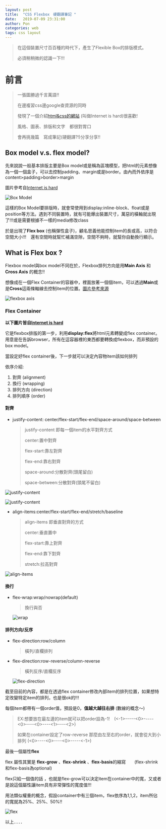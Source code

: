 ```yaml
---
layout: post
title:  "CSS Flexbox　硬翻譯筆記 "
date:   2019-07-09 23:31:00
author: Pon
categories: web
tags: css layout
---
```

> 在這個裝置尺寸百百種的時代下，產生了Flexible Box的排版模式。
>
> 必須稍稍微的認識一下!!!



# 前言

> 一張圖勝過千言萬語!!
>
> 在邊複習css邊google查資源的同時
>
> 發現了一個介紹[html&css的網站](<https://internetingishard.com/>) (叫做Internet is hard)很喜歡!
>
> 風格、圖表、排版和文字　都很對胃口
>
> 會再挑幾篇　寫成筆記(硬翻譯?!)分享分享!!
>
> 

## Box model v.s. flex model?

先來說說一般基本排版主要是Box model或是稱為區塊模型，把html的元素想像為一個一個盒子，可以去控制padding、margin或是border。由內而外依序是content>padding>border>margin

圖片參考自[Internet is hard](<https://internetingishard.com/>)

![Box Model](https://imgur.com/vyQwPjz.jpg)

這樣的Box Model要排版時，就會常使用到display:inline-block、float或是position等方法。遇到不同裝置時，就有可能爆出裝置尺寸，萬惡的橫軸就出現了!!!或是需要根據不一樣的media修改class

於是出現了**Flex box** (也稱彈性盒子)，顧名思義他能控制item的長或高，以符合空間大小!!!　還有空間時就幫忙補滿空隙，空間不夠時，就幫你自動換行顯示。



## What is Flex box ?

Flexbox model與box model不同在於，Flexbox排列方向是用**Main Axis** 和 **Cross Axis** 的概念!!

想像成在一個Flex Container的容器中，裡面放著一個個item，可以透過**Main**或是**Cross**這兩條軸線去控制item的位置。[圖片參考來源](<https://developer.mozilla.org/zh-TW/docs/Web/CSS/CSS_Flexible_Box_Layout/Using_CSS_flexible_boxes>)

![flexbox axis](https://imgur.com/xsVQW3y.jpg)

### Flex Container 

**以下圖片皆自[Internet is hard](<https://internetingishard.com/>)**



它是flexbox排版的第一步，利用**display:flex**將html元素轉變成flex container。用意是在告訴browser，所有在這容器裡的東西都要轉換成flexbox，而非預設的box model。

當設定好flex container後，下一步就可以決定內容物item該如何排列

依序介紹:

1. 對齊 (alignment)
2. 換行 (wrapping)
3. 排列方向 (direction)
4. 排列順序 (order)



#### 對齊

- justify-content: center/flex-start/flex-end/space-around/space-between

  > justify-content 即每一個item的水平對齊方式
  >
  > center:置中對齊
  >
  > flex-start:靠左對齊
  >
  > flex-end:靠右對齊
  >
  > space-around:分散對齊(頭尾留白)
  >
  > space-between:分散對齊(頭尾不留白)

![justify-content](https://imgur.com/9X8h6ER.jpg)

![justify-content](https://imgur.com/SGjsvAB.jpg)

- align-items:center/flex-start/flex-end/stretch/baseline

  > align-items 即垂直對齊的方式
  >
  > center:垂直置中
  >
  > flex-start:靠上對齊
  >
  > flex-end:靠下對齊
  >
  > stretch:拉高對齊

![align-items](https://imgur.com/EFOdpaY.jpg)

#### 換行

- flex-wrap:wrap/nowrap(default)

  > 換行與否

  ![wrap](https://imgur.com/i2uhKph.jpg)

#### 排列方向/反序

- flex-direction:row/column

  > 橫列/直欄排列

- flex-direction:row-reverse/column-reverse

  > 橫列反序/直欄反序

  ![flex-direction](https://imgur.com/IHa5Pkr.jpg)

截至目前的內容，都是在透過flex container修改內部item的排列位置，如果想特定改變特定item的排列，也是很ok的!!!

每個item都帶有一個order值，預設是0，**值越大越往右排** (數線的概念～)

> EX:想要放在最左邊的item就可以把order設為-1!　(<-1>-----<0>-----<0>----<0>----<1>----<2>)
>
> 如果在container設定了row-reverse 那麼由左至右的order，就會從大到小排列 (<0>----<0>----<0>-----<-1>)



最後一個屬性**flex**

flex 屬性其實是 **flex-grow** 、**flex-shrink** 、**flex-basis**的縮寫　　(flex-shrink和flex-basis為optional)

flex只給一個值的話 ，也就是flex-grow可以決定item在container中的寬，又或者是說這個屬性讓item具有非常彈性的寬度值!!!

用法類似權重的概念，假設container中有三個item，flex依序為1,1,2，item所佔的寬就為25%、25%、50%!!

![flex](https://imgur.com/jE7JBNE.jpg)



以上．．．．



